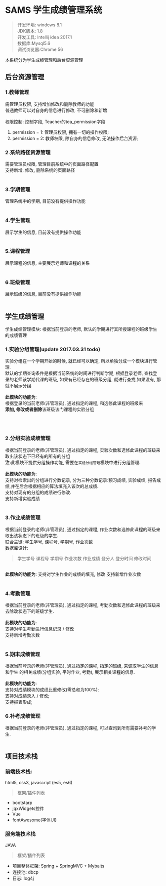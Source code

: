 # SAMS  学生成绩管理系统<br/>

>开发环境: windows 8.1  
JDK版本: 1.8  
开发工具: Intellij idea 2017.1  
数据库:Mysql5.6  
调试浏览器:Chrome 56


本系统分为学生成绩管理和后台资源管理
## 后台资源管理<br>
### 1.教师管理<br>
需管理员权限, 支持增加修改和删除教师的功能   
普通教师可以对自身的信息进行修改, 不可删除和新增<br><br>
权限控制:
控制字段, Teacher的tea_permission字段  
1. permission = 1: 管理员权限, 拥有一切的操作权限;
2. permission = 2: 教师权限, 除自身的信息修改, 无法操作后台资源;
### 2.系统路径资源管理<br>
需要管理员权限, 管理目前系统中的页面路径配置  
支持新增, 修改, 删除系统的页面路径<br><br>
### 3.学期管理<br>
管理系统中的学期, 目前没有提供操作功能<br><br>
### 4.学生管理<br>
展示学生的信息, 目前没有提供操作功能<br><br>
### 5.课程管理<br>
展示课程的信息, 主要展示老师和课程的关系<br><br>
### 6.班级管理<br>
展示班级的信息, 目前没有提供操作功能<br><br>

## 学生成绩管理<br>
学生成绩管理模块: 根据当前登录的老师, 默认的学期进行其所授课程的班级学生的成绩管理<br>
### 1.实验分组管理(update 2017.03.31 todo)<br>
实验分组在一个学期开始的时候, 就已经可以确定, 所以单独分成一个模块进行管理.  
默认的学期查询条件是根据当前系统的时间进行判断学期, 根据登录老师, 查找登录的老师该学期代课的班级, 如果有已经存在的班级分组, 就进行查找,如果没有, 那就不展示分组.<br> <br>
<b>此模块的功能为</b>:<br>根据登录的当前老师(非管理员), 通过指定的课程, 和选修此课程的班级来  
<b>添加, 修改或者删除</b>该班级该门课程的实验分组  

<br><br> 
### 2.分组实验成绩管理<br>
根据当前登录的老师(非管理员), 通过指定的课程, 实验次数和选修此课程的班级来  
取出该状态下已经有的所有的分组<br><b>注:</b>此模块不提供分组操作功能, 需要在<code>实验分组管理</code>模块中进行分组管理.<br>   
<b>此模块的功能为</b>:<br>支持对检索出的分组进行分数记录, 分为三种分数记录:预习成绩, 实验成绩, 报告成绩,并在后台根据相应的算法填充入该次的总成绩.  
支持对现有的分组的成绩进行修改.  
支持新增实验成绩<br><br>
### 3.作业成绩管理<br>
根据当前登录的老师(非管理员), 通过指定的课程, 作业次数和选修此课程的班级来  
取出该状态下的班级的学生.  
联合主键: 学生学号, 课程号, 学期号, 作业次数  
数据库设计:  
> 学生学号 课程号 学期号 作业次数 作业成绩 登分人 登分时间 修改时间 

<br>
<b>此模块的功能为</b>:  
支持对学生作业的成绩的填充, 修改  
支持新增作业次数<br><br>

### 4.考勤管理<br>
根据当前登录的老师(非管理员), 通过指定的课程, 考勤次数和选修此课程的班级来  
去除改状态下的班级学生.<br><br>
<b>此模块的功能为</b>:  
支持对学生考勤进行信息记录 / 修改  
支持新增考勤次数<br><br>
### 5.期末成绩管理<br>
根据当前登录的老师(非管理员), 通过指定的课程, 指定的班级, 来调取学生的信息和学生
的相关成绩(分组实验, 平时作业, 考勤), 展示相关课程的信息.<br><br>
<b>此模块的功能为</b>:  
支持对成绩模块的成绩比重修改(需总和为100%);  
支持对成绩录入 / 修改;  
支持报表形成;  
### 6.补考成绩管理<br>
根据当前登录的老师(非管理员), 通过指定的课程, 可以查询到所有需要补考的学生.<br><br>

## 项目技术栈<br>  
### 前端技术栈:  

html5, css3, javascript (es5, es6)
>框架/插件列表

* bootstarp  
* jqxWidgets控件  
* Vue  
* fontAwesome(字体UI)

### 服务端技术栈
JAVA
>框架/插件列表  

* 项目整体框架: Spring + SpringMVC + Mybaits  
* 连接池: dbcp  
* 日志: log4j

    






